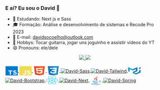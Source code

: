 ### E aí? Eu sou o David 🤙



- 📖 Estudando: Next js e Sass
- 🎓 Formação: Análise e desenvolvimento de sistemas e Recode Pro 2023
- 💬 E-mail: davidsocoelho@outlook.com
- 🎸 Hobbys: Tocar guitarra, jogar uns joguinho e assistir vídeos do YT
- 😄 Pronouns: ele/dele

<div align="center">
  <a href="https://github.com/RabbitDeWitt">
  
  <img height="180em" src="https://github-readme-stats.vercel.app/api?username=RabbitDeWitt&show_icons=true&include_all_commits=true&count_private=true&theme=city_lights"/>
  <img height="180em" src="https://github-readme-stats.vercel.app/api/top-langs/?username=RabbitDeWitt&layout=compact&langs_count=7&theme=city_lights"/>
</div>
<div style="display: inline_block"><br>
<img align="center" alt="David-Ts" height="30" width="40" src="https://raw.githubusercontent.com/devicons/devicon/master/icons/typescript/typescript-plain.svg">
  <img align="center" alt="David-Js" height="30" width="40" src="https://raw.githubusercontent.com/devicons/devicon/master/icons/javascript/javascript-plain.svg">
  <img align="center" alt="David-HTML" height="30" width="40" src="https://raw.githubusercontent.com/devicons/devicon/master/icons/html5/html5-original.svg">
  <img align="center" alt="David-CSS" height="30" width="40" src="https://raw.githubusercontent.com/devicons/devicon/master/icons/css3/css3-original.svg">
  <img align="center" alt="David-Sass" height="30" width="40" src="https://cdn.jsdelivr.net/gh/devicons/devicon/icons/sass/sass-original.svg">
  <img align="center" alt="David-Tailwind" height="30" width="40" src="https://cdn.jsdelivr.net/gh/devicons/devicon@latest/icons/tailwindcss/tailwindcss-original.svg"> 
  <img align="center" alt="David-MaterialUI" height="30" width="40" src="https://raw.githubusercontent.com/devicons/devicon/master/icons/materialui/materialui-original.svg"> 
  <img align="center" alt="David-Bootstrap" height="30" width="40" src="https://cdn.jsdelivr.net/gh/devicons/devicon/icons/bootstrap/bootstrap-original.svg">  
  <img align="center" alt="David-React" height="30" width="40" src="https://raw.githubusercontent.com/devicons/devicon/master/icons/react/react-original.svg">
  <img align="center" alt="David-Next" height="30" width="40" src="https://cdn.jsdelivr.net/gh/devicons/devicon@latest/icons/nextjs/nextjs-original.svg">
  <img align="center" alt="David-Java" height="30" width="40" src="https://raw.githubusercontent.com/devicons/devicon/master/icons/java/java-original.svg">
  <img align="center" alt="David-Spring" height="30" width="40" src="https://cdn.jsdelivr.net/gh/devicons/devicon/icons/spring/spring-original.svg">
 <!--  <img align="center" alt="David-Java" height="30" width="40" src="https://cdn.jsdelivr.net/gh/devicons/devicon@latest/icons/jest/jest-plain.svg"> -->

          
  
  
  
</div>
<div>
<!-- ![Snake animation](https://github.com/RabbitDeWitt/RabbitDeWitt/blob/output/github-contribution-grid-snake.svg) -->

</div>
